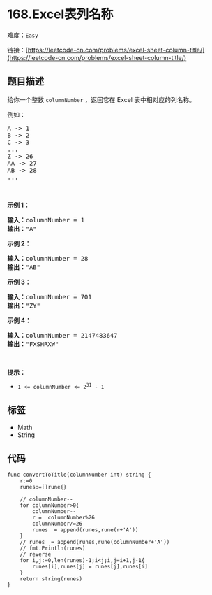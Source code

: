 # 168.Excel表列名称

难度：`Easy`

 链接：[https://leetcode-cn.com/problems/excel-sheet-column-title/](https://leetcode-cn.com/problems/excel-sheet-column-title/)

## 题目描述

<p>给你一个整数 <code>columnNumber</code> ，返回它在 Excel 表中相对应的列名称。</p>

<p>例如：</p>

<pre>
A -> 1
B -> 2
C -> 3
...
Z -> 26
AA -> 27
AB -> 28 
...
</pre>

<p> </p>

<p><strong>示例 1：</strong></p>

<pre>
<strong>输入：</strong>columnNumber = 1
<strong>输出：</strong>"A"
</pre>

<p><strong>示例 2：</strong></p>

<pre>
<strong>输入：</strong>columnNumber = 28
<strong>输出：</strong>"AB"
</pre>

<p><strong>示例 3：</strong></p>

<pre>
<strong>输入：</strong>columnNumber = 701
<strong>输出：</strong>"ZY"
</pre>

<p><strong>示例 4：</strong></p>

<pre>
<strong>输入：</strong>columnNumber = 2147483647
<strong>输出：</strong>"FXSHRXW"
</pre>

<p> </p>

<p><strong>提示：</strong></p>

<ul>
	<li><code>1 <= columnNumber <= 2<sup>31</sup> - 1</code></li>
</ul>

## 标签

 - Math 
 - String 

## 代码

```golang
func convertToTitle(columnNumber int) string {
    r:=0
    runes:=[]rune{}
    
    // columnNumber--
    for columnNumber>0{
        columnNumber--
        r =  columnNumber%26
        columnNumber/=26
        runes  = append(runes,rune(r+'A'))
    }
    // runes  = append(runes,rune(columnNumber+'A'))
    // fmt.Println(runes)
    // reverse
    for i,j:=0,len(runes)-1;i<j;i,j=i+1,j-1{
        runes[i],runes[j] = runes[j],runes[i]
    }
    return string(runes)
}
```